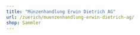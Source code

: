 ```yaml
---
title: "Münzenhandlung Erwin Dietrich AG"
url: /zuerich/muenzenhandlung-erwin-dietrich-ag/
shop: Sammler
---
```

